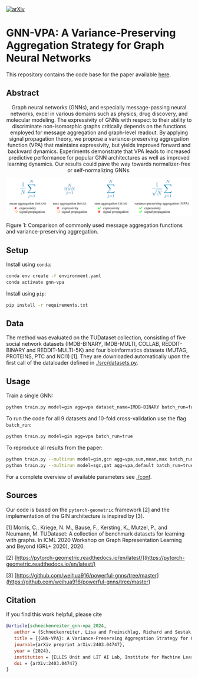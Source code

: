 [![arXiv](https://img.shields.io/badge/arXiv-2303.03363-b31b1b.svg)](https://arxiv.org/abs/2403.04747)

# GNN-VPA: A Variance-Preserving Aggregation Strategy for Graph Neural Networks

This repository contains the code base for the paper available [here](https://arxiv.org/pdf/2403.04747.pdf). 

## Abstract

<p style="text-align: center;">Graph neural networks (GNNs), and especially message-passing neural networks, excel in various domains such as physics, drug discovery, and molecular modeling. The expressivity of GNNs with respect to their ability to discriminate non-isomorphic graphs critically depends on the functions employed for message aggregation and graph-level readout. By applying signal propagation theory, we propose a variance-preserving aggregation function (VPA) that maintains expressivity, but yields improved forward and backward dynamics. Experiments demonstrate that VPA leads to increased predictive performance for popular GNN architectures as well as improved learning dynamics. Our results could pave the way towards normalizer-free or self-normalizing GNNs.</p>

![GNN-VPA](gnn-vpa.png)

Figure 1: Comparison of commonly used message aggregation functions and variance-preserving aggregation.

## Setup

Install using `conda`:

```bash
conda env create -f environment.yaml
conda activate gnn-vpa
```

Install using `pip`:

```bash
pip install -r requirements.txt
```

## Data

The method was evaluated on the TUDataset collection, consisting of five social network datasets (IMDB-BINARY, IMDB-MULTI, COLLAB, REDDIT-BINARY and REDDIT-MULTI-5K) and four bioinformatics datasets (MUTAG, PROTEINS, PTC and NCI1) [1]. They are downloaded automatically upon the first call of the dataloader defined in [./src/datasets.py](./src/datasets.py).

## Usage

Train a single GNN:

```bash
python train.py model=gin agg=vpa dataset_name=IMDB-BINARY batch_run=false
```

To run the code for all 9 datasets and 10-fold cross-validation use the flag `batch_run`:

```bash
python train.py model=gin agg=vpa batch_run=true
```

To reproduce all results from the paper:

```bash
python train.py --multirun model=gin,gcn agg=vpa,sum,mean,max batch_run=true
python train.py --multirun model=sgc,gat agg=vpa,default batch_run=true
```

For a complete overview of available parameters see [./conf](./conf).

## Sources

Our code is based on the `pytorch-geometric` framework [2] and the implementation of the GIN architecture is inspired by [3].


[1] Morris, C., Kriege, N. M., Bause, F., Kersting, K., Mutzel, P., and Neumann, M. TUDataset: A collection of
benchmark datasets for learning with graphs. In ICML 2020 Workshop on Graph Representation Learning
and Beyond (GRL+ 2020), 2020.

[2] [https://pytorch-geometric.readthedocs.io/en/latest/](https://pytorch-geometric.readthedocs.io/en/latest/)  

[3] [https://github.com/weihua916/powerful-gnns/tree/master](https://github.com/weihua916/powerful-gnns/tree/master)


## Citation

If you find this work helpful, please cite
```bibtex
@article{schneckenreiter_gnn-vpa_2024,
   author = {Schneckenreiter, Lisa and Freinschlag, Richard and Sestak, Florian and Brandstetter, Johannes and Klambauer, G{\"u}nter and Mayr, Andreas},
   title = {{GNN-VPA}: A Variance-Preserving Aggregation Strategy for Graph Neural Networks},
   journal={arXiv preprint arXiv:2403.04747},
   year = {2024},
   institution = {ELLIS Unit and LIT AI Lab, Institute for Machine Learning, Johannes Kepler University, Linz},
   doi = {arXiv:2403.04747}
}
```
